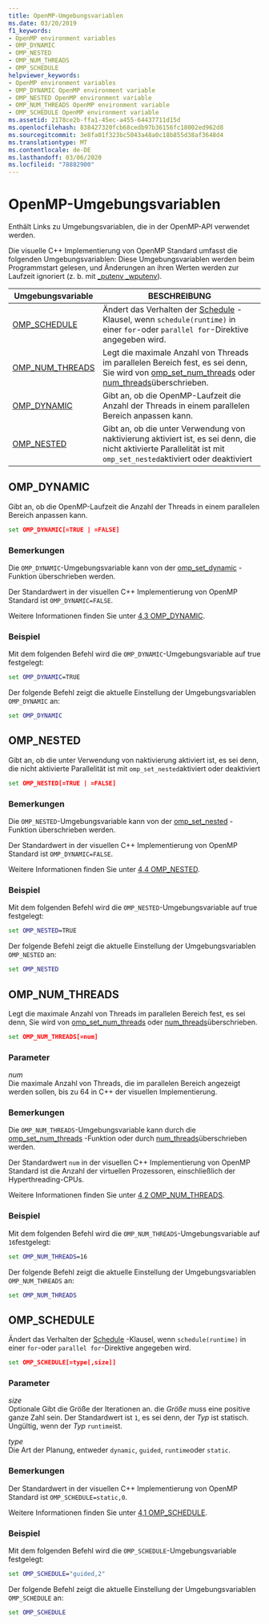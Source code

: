 ```yaml
---
title: OpenMP-Umgebungsvariablen
ms.date: 03/20/2019
f1_keywords:
- OpenMP environment variables
- OMP_DYNAMIC
- OMP_NESTED
- OMP_NUM_THREADS
- OMP_SCHEDULE
helpviewer_keywords:
- OpenMP environment variables
- OMP_DYNAMIC OpenMP environment variable
- OMP_NESTED OpenMP environment variable
- OMP_NUM_THREADS OpenMP environment variable
- OMP_SCHEDULE OpenMP environment variable
ms.assetid: 2178ce2b-ffa1-45ec-a455-64437711d15d
ms.openlocfilehash: 838427320fcb68cedb97b36156fc18002ed962d8
ms.sourcegitcommit: 3e8fa01f323bc5043a48a0c18b855d38af3648d4
ms.translationtype: MT
ms.contentlocale: de-DE
ms.lasthandoff: 03/06/2020
ms.locfileid: "78882900"
---
```

# <a name="openmp-environment-variables"></a>OpenMP-Umgebungsvariablen

Enthält Links zu Umgebungsvariablen, die in der OpenMP-API verwendet werden.

Die visuelle C++ Implementierung von OpenMP Standard umfasst die folgenden Umgebungsvariablen: Diese Umgebungsvariablen werden beim Programmstart gelesen, und Änderungen an ihren Werten werden zur Laufzeit ignoriert (z. b. mit [_putenv _wputenv](../../../c-runtime-library/reference/putenv-wputenv.md)).

|Umgebungsvariable|BESCHREIBUNG|
|--------------------|-----------|
|[OMP_SCHEDULE](#omp-schedule)|Ändert das Verhalten der [Schedule](openmp-clauses.md#schedule) -Klausel, wenn `schedule(runtime)` in einer `for`-oder `parallel for`-Direktive angegeben wird.|
|[OMP_NUM_THREADS](#omp-num-threads)|Legt die maximale Anzahl von Threads im parallelen Bereich fest, es sei denn, Sie wird von [omp_set_num_threads](openmp-functions.md#omp-set-num-threads) oder [num_threads](openmp-clauses.md#num-threads)überschrieben.|
|[OMP_DYNAMIC](#omp-dynamic)|Gibt an, ob die OpenMP-Laufzeit die Anzahl der Threads in einem parallelen Bereich anpassen kann.|
|[OMP_NESTED](#omp-nested)|Gibt an, ob die unter Verwendung von naktivierung aktiviert ist, es sei denn, die nicht aktivierte Parallelität ist mit `omp_set_nested`aktiviert oder deaktiviert|

## <a name="omp-dynamic"></a>OMP_DYNAMIC

Gibt an, ob die OpenMP-Laufzeit die Anzahl der Threads in einem parallelen Bereich anpassen kann.

```cmd
set OMP_DYNAMIC[=TRUE | =FALSE]
```

### <a name="remarks"></a>Bemerkungen

Die `OMP_DYNAMIC`-Umgebungsvariable kann von der [omp_set_dynamic](openmp-functions.md#omp-set-dynamic) -Funktion überschrieben werden.

Der Standardwert in der visuellen C++ Implementierung von OpenMP Standard ist `OMP_DYNAMIC=FALSE`.

Weitere Informationen finden Sie unter [4,3 OMP_DYNAMIC](../../../parallel/openmp/4-3-omp-dynamic.md).

### <a name="example"></a>Beispiel

Mit dem folgenden Befehl wird die `OMP_DYNAMIC`-Umgebungsvariable auf true festgelegt:

```cmd
set OMP_DYNAMIC=TRUE
```

Der folgende Befehl zeigt die aktuelle Einstellung der Umgebungsvariablen `OMP_DYNAMIC` an:

```cmd
set OMP_DYNAMIC
```

## <a name="omp-nested"></a>OMP_NESTED

Gibt an, ob die unter Verwendung von naktivierung aktiviert ist, es sei denn, die nicht aktivierte Parallelität ist mit `omp_set_nested`aktiviert oder deaktiviert

```cmd
set OMP_NESTED[=TRUE | =FALSE]
```

### <a name="remarks"></a>Bemerkungen

Die `OMP_NESTED`-Umgebungsvariable kann von der [omp_set_nested](openmp-functions.md#omp-set-nested) -Funktion überschrieben werden.

Der Standardwert in der visuellen C++ Implementierung von OpenMP Standard ist `OMP_DYNAMIC=FALSE`.

Weitere Informationen finden Sie unter [4,4 OMP_NESTED](../../../parallel/openmp/4-4-omp-nested.md).

### <a name="example"></a>Beispiel

Mit dem folgenden Befehl wird die `OMP_NESTED`-Umgebungsvariable auf true festgelegt:

```cmd
set OMP_NESTED=TRUE
```

Der folgende Befehl zeigt die aktuelle Einstellung der Umgebungsvariablen `OMP_NESTED` an:

```cmd
set OMP_NESTED
```

## <a name="omp-num-threads"></a>OMP_NUM_THREADS

Legt die maximale Anzahl von Threads im parallelen Bereich fest, es sei denn, Sie wird von [omp_set_num_threads](openmp-functions.md#omp-set-num-threads) oder [num_threads](openmp-clauses.md#num-threads)überschrieben.

```cmd
set OMP_NUM_THREADS[=num]
```

### <a name="parameters"></a>Parameter

*num*<br/>
Die maximale Anzahl von Threads, die im parallelen Bereich angezeigt werden sollen, bis zu 64 in C++ der visuellen Implementierung.

### <a name="remarks"></a>Bemerkungen

Die `OMP_NUM_THREADS`-Umgebungsvariable kann durch die [omp_set_num_threads](openmp-functions.md#omp-set-num-threads) -Funktion oder durch [num_threads](openmp-clauses.md#num-threads)überschrieben werden.

Der Standardwert `num` in der visuellen C++ Implementierung von OpenMP Standard ist die Anzahl der virtuellen Prozessoren, einschließlich der Hyperthreading-CPUs.

Weitere Informationen finden Sie unter [4,2 OMP_NUM_THREADS](../../../parallel/openmp/4-2-omp-num-threads.md).

### <a name="example"></a>Beispiel

Mit dem folgenden Befehl wird die `OMP_NUM_THREADS`-Umgebungsvariable auf `16`festgelegt:

```cmd
set OMP_NUM_THREADS=16
```

Der folgende Befehl zeigt die aktuelle Einstellung der Umgebungsvariablen `OMP_NUM_THREADS` an:

```cmd
set OMP_NUM_THREADS
```

## <a name="omp-schedule"></a>OMP_SCHEDULE

Ändert das Verhalten der [Schedule](openmp-clauses.md#schedule) -Klausel, wenn `schedule(runtime)` in einer `for`-oder `parallel for`-Direktive angegeben wird.

```cmd
set OMP_SCHEDULE[=type[,size]]
```

### <a name="parameters"></a>Parameter

*size*<br/>
Optionale Gibt die Größe der Iterationen an. die *Größe* muss eine positive ganze Zahl sein. Der Standardwert ist `1`, es sei denn, der *Typ* ist statisch. Ungültig, wenn der *Typ* `runtime`ist.

*type*<br/>
Die Art der Planung, entweder `dynamic`, `guided`, `runtime`oder `static`.

### <a name="remarks"></a>Bemerkungen

Der Standardwert in der visuellen C++ Implementierung von OpenMP Standard ist `OMP_SCHEDULE=static,0`.

Weitere Informationen finden Sie unter [4,1 OMP_SCHEDULE](../../../parallel/openmp/4-1-omp-schedule.md).

### <a name="example"></a>Beispiel

Mit dem folgenden Befehl wird die `OMP_SCHEDULE`-Umgebungsvariable festgelegt:

```cmd
set OMP_SCHEDULE="guided,2"
```

Der folgende Befehl zeigt die aktuelle Einstellung der Umgebungsvariablen `OMP_SCHEDULE` an:

```cmd
set OMP_SCHEDULE
```
